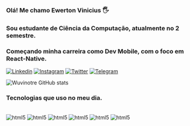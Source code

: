 ### Olá! Me chamo Ewerton Vinicius 🖐️
### Sou estudante de Ciência da Computação, atualmente no 2 semestre.
### Começando minha carreira como Dev Mobile, com o foco em React-Native. 

[![Linkedin](https://img.shields.io/badge/LinkedIn-0077B5?style=for-the-badge&logo=linkedin&logoColor=white)](https://www.linkedin.com/in/ewerton-vinicius-turco-487107204/)
[![Instagram](https://img.shields.io/badge/Instagram-E4405F?style=for-the-badge&logo=instagram&logoColor=white)](https://www.instagram.com/filhotedo_diabo/)
[![Twitter](https://img.shields.io/badge/Twitter-1DA1F2?style=for-the-badge&logo=twitter&logoColor=white)](https://twitter.com/FilhoteDo_Diabo)
[![Telegram](https://img.shields.io/badge/Telegram-2CA5E0?style=for-the-badge&logo=telegram&logoColor=white)](https://t.me/FilhoteDoDiaboo)

![Wuvinotre GitHub stats](https://github-readme-stats.vercel.app/api?username=wuvinotre&show_icons=true&theme=tokyonight)

### Tecnologias que uso no meu dia.

<div style="display: inline_block"><br/>
    <img align="center" alt="html5" src="https://img.shields.io/badge/HTML-239120?style=for-the-badge&logo=html5&logoColor=white">
    <img align="center" alt="html5" src="https://img.shields.io/badge/CSS-239120?&style=for-the-badge&logo=css3&logoColor=white">
    <img align="center" alt="html5" src="https://img.shields.io/badge/JavaScript-F7DF1E?style=for-the-badge&logo=javascript&logoColor=black">
    <img align="center" alt="html5" src="https://img.shields.io/badge/Node.js-43853D?style=for-the-badge&logo=node.js&logoColor=white">
    <img align="center" alt="html5" src="https://img.shields.io/badge/React_Native-20232A?style=for-the-badge&logo=react&logoColor=61DAFB">
    <img align="center" alt="html5" src="https://img.shields.io/badge/Flutter-02569B?style=for-the-badge&logo=flutter&logoColor=white">
</div>

